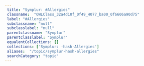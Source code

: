 ```yaml
--- 
 title: "Symplur: #Allergies" 
 classname:  "OWLClass_32a4d10f_0f49_4077_ba00_0f6606a90d75" 
 label: "#Allergies" 
 subclassname: "null" 
 subclasslabel: "null" 
 parentclassname: "Symplur" 
 parentclasslabel: "Symplur" 
 equalentCollections: [] 
 collections: ['Symplur: -hash-Allergies']
 aliases:  "/topic/symplur-hash-allergies"  
 searchCategory: "topic" 
---
```

